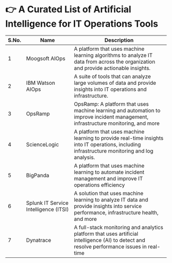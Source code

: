 # 👉 A Curated List of Artificial Intelligence for IT Operations Tools

| S.No. | Name                                    | Description              | 
|-------| ------------------------------------------------------- | ------------------------- | 
| 1| Moogsoft AIOps                                            | A platform that uses machine learning algorithms to analyze IT data from across the organization and provide actionable insights.    | 
| 2 | IBM Watson AIOps | A suite of tools that can analyze large volumes of data and provide insights into IT operations and infrastructure. |
| 3 | OpsRamp|  OpsRamp: A platform that uses machine learning and automation to improve incident management, infrastructure monitoring, and more |
| 4 | ScienceLogic| A platform that uses machine learning to provide real-time insights into IT operations, including infrastructure monitoring and log analysis.
| 5 | BigPanda | A platform that uses machine learning to automate incident management and improve IT operations efficiency |
| 6 | Splunk IT Service Intelligence (ITSI) | A solution that uses machine learning to analyze IT data and provide insights into service performance, infrastructure health, and more |
| 7 | Dynatrace | A full-stack monitoring and analytics platform that uses artificial intelligence (AI) to detect and resolve performance issues in real-time |


